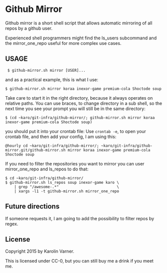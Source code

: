 # Github Mirror

Github mirror is a short shell script that allows automatic
mirroring of all repos by a github user.

Experienced shell programmers might find the ls_users
subcommand and the mirror_one_repo useful for more complex
use cases.

## USAGE

   ```shell
    $ github-mirror.sh mirror [USER]...
   ```
and as a practical example, this is what I use:

   ```shell
   $ github-mirror.sh mirror koraa inexor-game premium-cola Shoctode soup
   ```

Take care to start it in the right directory, because it
always operates on relative paths. You can use braces, to
change directory in a sub shell, so the next time you see
your prompt you will still be in the same directory:

   ```shell
   $ (cd ~karo/git-infra/github-mirror/; github-mirror.sh mirror koraa inexor-game premium-cola Shoctode soup)
   ```

you should put it into your crontab file: Use `crontab -e`,
to open your crontab file, and then add your config, I am
using this:

  ```shell
  @hourly cd ~karo/git-infra/github-mirror/; ~karo/git-infra/github-mirror.git/github-mirror.sh mirror koraa inexor-game premium-cola Shoctode soup
  ```

If you need to filter the repositories you want to mirror
you can user mirror_one_repo and ls_repos to do that:

  ```shell
  $ cd ~karo/git-infra/github-mirror/
  $ github-mirror.sh ls_repos soup inexor-game karo \
      | grep "/awesome-.*"                          \
      | xargs -l1 -t github-mirror.sh mirror_one_repo
  ```

## Future directions

If someone requests it, I am going to add the possibility to
filter repos by regex.

## License

Copyright 2015 by Karolin Varner.

This is licensed under CC-0, but you can still buy me
a drink if you meet me.

